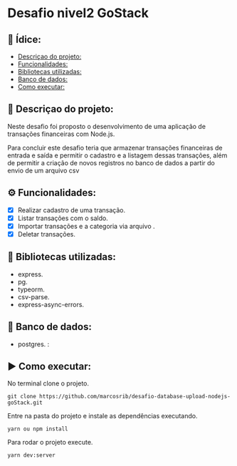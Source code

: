 # Desafio nivel2 GoStack

## :page_with_curl: Ídice: 
  - [Descriçao do projeto:](#memo-descriçao-do-projeto)
  - [Funcionalidades:](#gear-funcionalidades)
  - [Bibliotecas utilizadas:](#file_folder-bibliotecas-utilizadas)
  - [Banco de dados:](#floppy_disk-banco-de-dados)
  - [Como executar:](#arrow_forward-como-executar)

## :memo:   Descriçao do projeto:

Neste desafio foi proposto o desenvolvimento de uma aplicação de transações financeiras com Node.js.

Para concluir este desafio teria que armazenar transações financeiras de entrada e saída e permitir o cadastro e a listagem dessas transações,
além de permitir a criação de novos registros no banco de dados a partir do envio de um arquivo csv

## :gear: Funcionalidades:

- [X] Realizar cadastro de uma transação.
- [X] Listar transações com o saldo.
- [X] Importar transações e a categoria via arquivo .
- [X] Deletar transações.

## :file_folder: Bibliotecas utilizadas: 
- express.
- pg.
- typeorm.
- csv-parse.
- express-async-errors.
## :floppy_disk: Banco de dados: 
- postgres.
:
## :arrow_forward: Como executar:
No terminal clone o projeto.
```
git clone https://github.com/marcosrib/desafio-database-upload-nodejs-goStack.git
```
Entre na pasta do projeto e instale as dependências executando.
```
yarn ou npm install
```
Para rodar o projeto execute.

```
yarn dev:server
```

